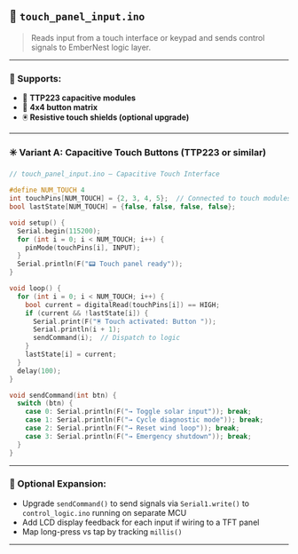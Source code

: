 ## 📄 `touch_panel_input.ino`

> Reads input from a touch interface or keypad and sends control signals to EmberNest logic layer.

---

### 🧰 Supports:

* 🧲 **TTP223 capacitive modules**
* 🔲 **4x4 button matrix**
* 🖲️ **Resistive touch shields (optional upgrade)**

---

### ✳️ Variant A: Capacitive Touch Buttons (TTP223 or similar)

```cpp
// touch_panel_input.ino – Capacitive Touch Interface

#define NUM_TOUCH 4
int touchPins[NUM_TOUCH] = {2, 3, 4, 5};  // Connected to touch modules
bool lastState[NUM_TOUCH] = {false, false, false, false};

void setup() {
  Serial.begin(115200);
  for (int i = 0; i < NUM_TOUCH; i++) {
    pinMode(touchPins[i], INPUT);
  }
  Serial.println(F("📟 Touch panel ready"));
}

void loop() {
  for (int i = 0; i < NUM_TOUCH; i++) {
    bool current = digitalRead(touchPins[i]) == HIGH;
    if (current && !lastState[i]) {
      Serial.print(F("🖲️ Touch activated: Button "));
      Serial.println(i + 1);
      sendCommand(i);  // Dispatch to logic
    }
    lastState[i] = current;
  }
  delay(100);
}

void sendCommand(int btn) {
  switch (btn) {
    case 0: Serial.println(F("→ Toggle solar input")); break;
    case 1: Serial.println(F("→ Cycle diagnostic mode")); break;
    case 2: Serial.println(F("→ Reset wind loop")); break;
    case 3: Serial.println(F("→ Emergency shutdown")); break;
  }
}
```

---

### 🧪 Optional Expansion:

* Upgrade `sendCommand()` to send signals via `Serial1.write()` to `control_logic.ino` running on separate MCU
* Add LCD display feedback for each input if wiring to a TFT panel
* Map long-press vs tap by tracking `millis()`

---
